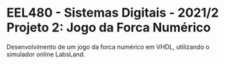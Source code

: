 # EEL480 - Sistemas Digitais - 2021/2 <br/> Projeto 2: Jogo da Forca Numérico

Desenvolvimento de um jogo da forca numérico em VHDL, utilizando o simulador online LabsLand.
